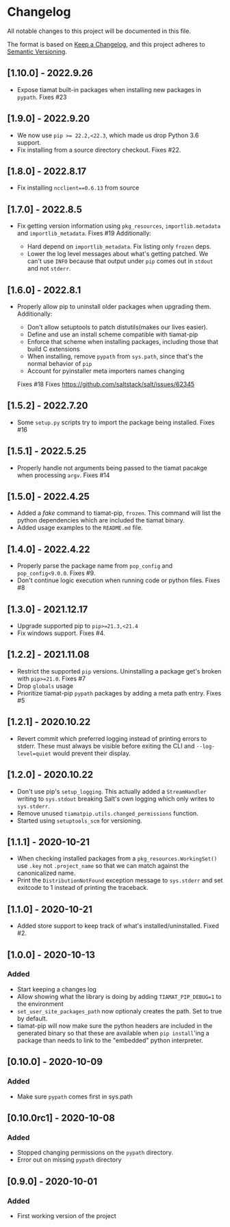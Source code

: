 # Changelog
All notable changes to this project will be documented in this file.

The format is based on [Keep a Changelog](https://keepachangelog.com/en/1.0.0/),
and this project adheres to [Semantic Versioning](https://semver.org/spec/v2.0.0.html).

## [1.10.0] - 2022.9.26
- Expose tiamat built-in packages when installing new packages in `pypath`. Fixes #23

## [1.9.0] - 2022.9.20
- We now use `pip >= 22.2,<22.3`, which made us drop Python 3.6 support.
- Fix installing from a source directory checkout. Fixes #22.

## [1.8.0] - 2022.8.17
- Fix installing `ncclient==0.6.13` from source

## [1.7.0] - 2022.8.5
- Fix getting version information using `pkg_resources`,  `importlib.metadata` and `importlib_metadata`. Fixes #19
  Additionally:

    * Hard depend on `importlib_metadata`. Fix listing only `frozen` deps.
    * Lower the log level messages about what's getting patched. We can't use
      `INFO` because that output under `pip` comes out in `stdout` and not `stderr`.

## [1.6.0] - 2022.8.1
- Properly allow pip to uninstall older packages when upgrading them.
  Additionally:

    * Don't allow setuptools to patch distutils(makes our lives easier).
    * Define and use an install scheme compatible with tiamat-pip
    * Enforce that scheme when installing packages, including those that build C extensions
    * When installing, remove ``pypath`` from ``sys.path``, since that's
      the normal behavior of ``pip``
    * Account for pyinstaller meta importers names changing

  Fixes #18
  Fixes https://github.com/saltstack/salt/issues/62345

## [1.5.2] - 2022.7.20
- Some ``setup.py`` scripts try to import the package being installed. Fixes #16

## [1.5.1] - 2022.5.25
- Properly handle not arguments being passed to the tiamat pacakge when processing ``argv``. Fixes #14

## [1.5.0] - 2022.4.25
- Added a _fake_ command to tiamat-pip, ``frozen``. This command will list the python
dependencies which are included the tiamat binary.
- Added usage examples to the ``README.md`` file.

## [1.4.0] - 2022.4.22
- Properly parse the package name from ``pop_config`` and ``pop_config<9.0.0``. Fixes #9.
- Don't continue logic execution when running code or python files. Fixes #8

## [1.3.0] - 2021.12.17
- Upgrade supported pip to ``pip>=21.3,<21.4``
- Fix windows support. Fixes #4.

## [1.2.2] - 2021.11.08
- Restrict the supported ``pip`` versions. Uninstalling a package get's broken with ``pip>=21.0``. Fixes #7
- Drop ``globals`` usage
- Prioritize tiamat-pip ``pypath`` packages by adding a meta path entry. Fixes #5

## [1.2.1] - 2020.10.22
- Revert commit which preferred logging instead of printing errors to stderr.
These must always be visible before exiting the CLI and `--log-level=quiet` would
prevent their display.

## [1.2.0] - 2020.10.22
- Don't use pip's `setup_logging`. This actually added a `StreamHandler` writing to
`sys.stdout` breaking Salt's own logging which only writes to `sys.stderr`.
- Remove unused `tiamatpip.utils.changed_permissions` function.
- Started using `setuptools_scm` for versioning.

## [1.1.1] - 2020-10-21
- When checking installed packages from a `pkg_resources.WorkingSet()` use `.key` not
`.project_name` so that we can match against the canonicalized name.
- Print the `DistributionNotFound` exception message to `sys.stderr` and set exitcode
to 1 instead of printing the traceback.

## [1.1.0] - 2020-10-21
- Added store support to keep track of what's installed/uninstalled. Fixed #2.

## [1.0.0] - 2020-10-13
### Added
- Start keeping a changes log
- Allow showing what the library is doing by adding `TIAMAT_PIP_DEBUG=1` to the environment
- `set_user_site_packages_path` now optionaly creates the path. Set to true by default.
- tiamat-pip will now make sure the python headers are included in the generated binary so
that these are available when `pip install`'ing a package than needs to link to the "embedded"
python interpreter.

## [0.10.0] - 2020-10-09
### Added
- Make sure `pypath` comes first in sys.path

## [0.10.0rc1] - 2020-10-08
### Added
- Stopped changing permissions on the `pypath` directory.
- Error out on missing `pypath` directory

## [0.9.0] - 2020-10-01
### Added
- First working version of the project
